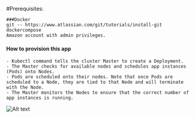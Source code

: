 #Prerequisites:

    ###Docker
    git -- https://www.atlassian.com/git/tutorials/install-git
    dockercompose
    Amazon account with admin privileges.
    
    
 #### How to provision this app
 

    - Kubectl command tells the cluster Master to create a Deployment.
    - The Master checks for available nodes and schedules app instances (Pods) onto Nodes.
    - Pods are scheduled onto their nodes. Note that once Pods are scheduled to a Node, they are tied to that Node and will terminate with the Node.
    - The Master monitors the Nodes to ensure that the correct number of app instances is running.
 
 
![Alt text](https://cdn-images-1.medium.com/max/2000/1*fqlivmOGP9jJrja4lWT6pA.png)
